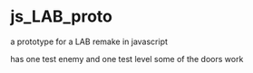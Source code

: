 # js_LAB_proto
a prototype for a LAB remake in javascript

has one test enemy 
and one test level
some of the doors work
